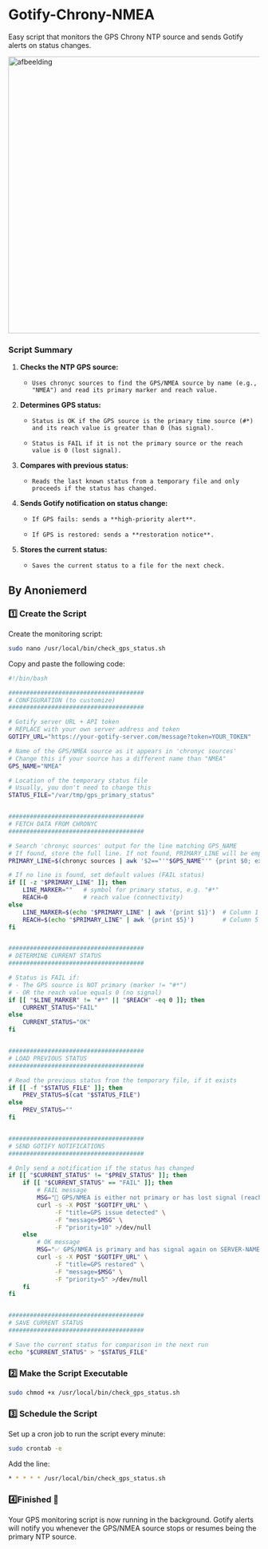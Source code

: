 # Gotify-Chrony-NMEA
Easy script that monitors the GPS Chrony NTP source and sends Gotify alerts on status changes.

<img width="1144" height="555" alt="afbeelding" src="https://github.com/user-attachments/assets/66e38159-861a-47b4-a224-100502599d4d" />


### **Script Summary**

1.  **Checks the NTP GPS source:**
    
    -     Uses chronyc sources to find the GPS/NMEA source by name (e.g., "NMEA") and read its primary marker and reach value.
        
2.  **Determines GPS status:**
    
    -     Status is OK if the GPS source is the primary time source (#*) and its reach value is greater than 0 (has signal).

    -     Status is FAIL if it is not the primary source or the reach value is 0 (lost signal).
        
3.  **Compares with previous status:**
    
    -     Reads the last known status from a temporary file and only proceeds if the status has changed.
        
4.  **Sends Gotify notification on status change:**
    -     If GPS fails: sends a **high-priority alert**.
        
    -     If GPS is restored: sends a **restoration notice**.
        
5.  **Stores the current status:**
    
    -     Saves the current status to a file for the next check.

## By Anoniemerd

### 1️⃣ Create the Script

Create the monitoring script:

```bash
sudo nano /usr/local/bin/check_gps_status.sh
```
Copy and paste the following code:

```bash
#!/bin/bash

######################################
# CONFIGURATION (to customize)
######################################

# Gotify server URL + API token
# REPLACE with your own server address and token
GOTIFY_URL="https://your-gotify-server.com/message?token=YOUR_TOKEN"

# Name of the GPS/NMEA source as it appears in 'chronyc sources'
# Change this if your source has a different name than "NMEA"
GPS_NAME="NMEA"

# Location of the temporary status file
# Usually, you don't need to change this
STATUS_FILE="/var/tmp/gps_primary_status"


######################################
# FETCH DATA FROM CHRONYC
######################################

# Search 'chronyc sources' output for the line matching GPS_NAME
# If found, store the full line. If not found, PRIMARY_LINE will be empty
PRIMARY_LINE=$(chronyc sources | awk '$2=="'"$GPS_NAME"'" {print $0; exit}')

# If no line is found, set default values (FAIL status)
if [[ -z "$PRIMARY_LINE" ]]; then
    LINE_MARKER=""   # symbol for primary status, e.g. "#*"
    REACH=0          # reach value (connectivity)
else
    LINE_MARKER=$(echo "$PRIMARY_LINE" | awk '{print $1}')  # Column 1 = marker
    REACH=$(echo "$PRIMARY_LINE" | awk '{print $5}')        # Column 5 = reach value
fi


######################################
# DETERMINE CURRENT STATUS
######################################

# Status is FAIL if:
# - The GPS source is NOT primary (marker != "#*")
# - OR the reach value equals 0 (no signal)
if [[ "$LINE_MARKER" != "#*" || "$REACH" -eq 0 ]]; then
    CURRENT_STATUS="FAIL"
else
    CURRENT_STATUS="OK"
fi


######################################
# LOAD PREVIOUS STATUS
######################################

# Read the previous status from the temporary file, if it exists
if [[ -f "$STATUS_FILE" ]]; then
    PREV_STATUS=$(cat "$STATUS_FILE")
else
    PREV_STATUS=""
fi


######################################
# SEND GOTIFY NOTIFICATIONS
######################################

# Only send a notification if the status has changed
if [[ "$CURRENT_STATUS" != "$PREV_STATUS" ]]; then
    if [[ "$CURRENT_STATUS" == "FAIL" ]]; then
        # FAIL message
        MSG="🔴 GPS/NMEA is either not primary or has lost signal (reach=0) on SERVER-NAME!"
        curl -s -X POST "$GOTIFY_URL" \
             -F "title=GPS issue detected" \
             -F "message=$MSG" \
             -F "priority=10" >/dev/null
    else
        # OK message
        MSG="✅ GPS/NMEA is primary and has signal again on SERVER-NAME."
        curl -s -X POST "$GOTIFY_URL" \
             -F "title=GPS restored" \
             -F "message=$MSG" \
             -F "priority=5" >/dev/null
    fi
fi


######################################
# SAVE CURRENT STATUS
######################################

# Save the current status for comparison in the next run
echo "$CURRENT_STATUS" > "$STATUS_FILE"

```

### 2️⃣ Make the Script Executable

```bash
sudo chmod +x /usr/local/bin/check_gps_status.sh
```

### 3️⃣ Schedule the Script
Set up a cron job to run the script every minute:
```bash
sudo crontab -e
```
Add the line:
```bash
* * * * * /usr/local/bin/check_gps_status.sh
```

### 4️⃣Finished 🎉
Your GPS monitoring script is now running in the background. Gotify alerts will notify you whenever the GPS/NMEA source stops or resumes being the primary NTP source.

